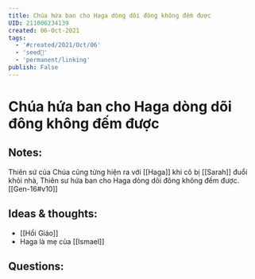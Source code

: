 ```yaml
---
title: Chúa hứa ban cho Haga dòng dõi đông không đếm được
UID: 211006234139
created: 06-Oct-2021
tags:
  - '#created/2021/Oct/06'
  - 'seed🥜'
  - 'permanent/linking'
publish: False
---
```

# Chúa hứa ban cho Haga dòng dõi đông không đếm được

## Notes:
Thiên sứ của Chúa cũng từng hiện ra với [[Haga]] khi cô bị [[Sarah]] đuổi khỏi nhà, Thiên sư hứa ban cho Haga dòng dõi đông không đếm được. [[Gen-16#v10]]

## Ideas & thoughts:
- [[Hồi Giáo]]
- Haga là mẹ của [[Ismael]]

## Questions:

